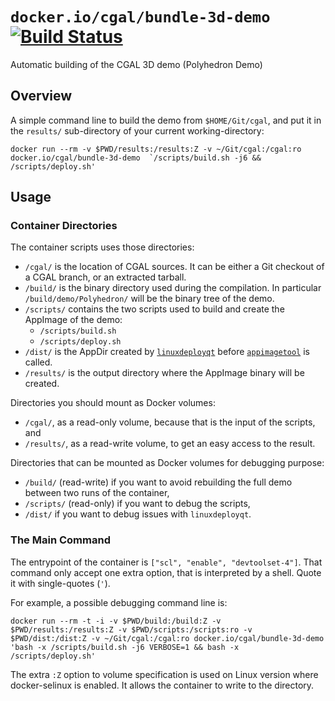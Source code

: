 # `docker.io/cgal/bundle-3d-demo` [![Build Status]][status-img]
Automatic building of the CGAL 3D demo (Polyhedron Demo)

## Overview

A simple command line to build the demo from `$HOME/Git/cgal`, and put it
in the `results/` sub-directory of your current working-directory:

```shell
docker run --rm -v $PWD/results:/results:Z -v ~/Git/cgal:/cgal:ro docker.io/cgal/bundle-3d-demo  `/scripts/build.sh -j6 && /scripts/deploy.sh'
```

## Usage

### Container Directories

The container scripts uses those directories:

- `/cgal/` is the location of CGAL sources. It can be either a Git checkout
  of a CGAL branch, or an extracted tarball.
- `/build/` is the binary directory used during the compilation. In
  particular `/build/demo/Polyhedron/` will be the binary tree of the demo.
- `/scripts/` contains the two scripts used to build and create the
  AppImage of the demo:
  - `/scripts/build.sh`
  - `/scripts/deploy.sh`
- `/dist/` is the AppDir created by [`linuxdeployqt`] before [`appimagetool`]
  is called.
- `/results/` is the output directory where the AppImage binary will be
  created.

Directories you should mount as Docker volumes:

  - `/cgal/`, as a read-only volume, because that is the input of the
    scripts, and
  - `/results/`, as a read-write volume, to get an easy access to the
    result.

Directories that can be mounted as Docker volumes for debugging purpose:

  - `/build/` (read-write) if you want to avoid rebuilding the full demo
    between two runs of the container,
  - `/scripts/` (read-only) if you want to debug the scripts,
  - `/dist/` if you want to debug issues with `linuxdeployqt`.

### The Main Command
The entrypoint of the container is `["scl", "enable",
"devtoolset-4"]`. That command only accept one extra option, that is
interpreted by a shell. Quote it with single-quotes (`'`).

For example, a possible debugging command line is:

```shell
docker run --rm -t -i -v $PWD/build:/build:Z -v $PWD/results:/results:Z -v $PWD/scripts:/scripts:ro -v $PWD/dist:/dist:Z -v ~/Git/cgal:/cgal:ro docker.io/cgal/bundle-3d-demo  'bash -x /scripts/build.sh -j6 VERBOSE=1 && bash -x /scripts/deploy.sh'
```

The extra `:Z` option to volume specification is used on Linux version
where docker-selinux is enabled. It allows the container to write to the directory.

[Build Status]: https://travis-ci.org/lrineau/bundle-CGAL-3D-demo.svg?branch=master
[status-img]: https://travis-ci.org/lrineau/bundle-CGAL-3D-demo
[`linuxdeployqt`]: https://github.com/probonopd/linuxdeployqt
[`appimagetool`]: https://github.com/probonopd/AppImageKit
